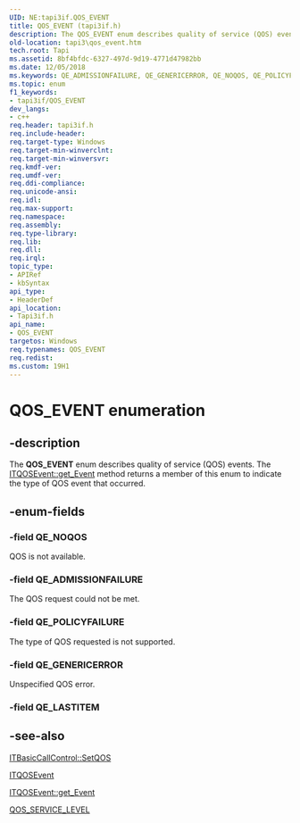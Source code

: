 ```yaml
---
UID: NE:tapi3if.QOS_EVENT
title: QOS_EVENT (tapi3if.h)
description: The QOS_EVENT enum describes quality of service (QOS) events. The ITQOSEvent::get_Event method returns a member of this enum to indicate the type of QOS event that occurred.
old-location: tapi3\qos_event.htm
tech.root: Tapi
ms.assetid: 8bf4bfdc-6327-497d-9d19-4771d47982bb
ms.date: 12/05/2018
ms.keywords: QE_ADMISSIONFAILURE, QE_GENERICERROR, QE_NOQOS, QE_POLICYFAILURE, QOS_EVENT, QOS_EVENT enumeration [TAPI 2.2], _tapi3_qos_event, tapi3.qos_event, tapi3if/QE_ADMISSIONFAILURE, tapi3if/QE_GENERICERROR, tapi3if/QE_NOQOS, tapi3if/QE_POLICYFAILURE, tapi3if/QOS_EVENT
ms.topic: enum
f1_keywords:
- tapi3if/QOS_EVENT
dev_langs:
- c++
req.header: tapi3if.h
req.include-header: 
req.target-type: Windows
req.target-min-winverclnt: 
req.target-min-winversvr: 
req.kmdf-ver: 
req.umdf-ver: 
req.ddi-compliance: 
req.unicode-ansi: 
req.idl: 
req.max-support: 
req.namespace: 
req.assembly: 
req.type-library: 
req.lib: 
req.dll: 
req.irql: 
topic_type:
- APIRef
- kbSyntax
api_type:
- HeaderDef
api_location:
- Tapi3if.h
api_name:
- QOS_EVENT
targetos: Windows
req.typenames: QOS_EVENT
req.redist: 
ms.custom: 19H1
---
```


# QOS_EVENT enumeration


## -description


The 
<b>QOS_EVENT</b> enum describes quality of service (QOS) events. The 
<a href="https://docs.microsoft.com/windows/desktop/api/tapi3if/nf-tapi3if-itqosevent-get_event">ITQOSEvent::get_Event</a> method returns a member of this enum to indicate the type of QOS event that occurred.


## -enum-fields




### -field QE_NOQOS

QOS is not available.


### -field QE_ADMISSIONFAILURE

The QOS request could not be met.


### -field QE_POLICYFAILURE

The type of QOS requested is not supported.


### -field QE_GENERICERROR

Unspecified QOS error.


### -field QE_LASTITEM




## -see-also




<a href="https://docs.microsoft.com/windows/desktop/api/tapi3if/nf-tapi3if-itbasiccallcontrol-setqos">ITBasicCallControl::SetQOS</a>



<a href="https://docs.microsoft.com/windows/desktop/api/tapi3if/nn-tapi3if-itqosevent">ITQOSEvent</a>



<a href="https://docs.microsoft.com/windows/desktop/api/tapi3if/nf-tapi3if-itqosevent-get_event">ITQOSEvent::get_Event</a>



<a href="https://docs.microsoft.com/windows/desktop/api/tapi3if/ne-tapi3if-qos_service_level">QOS_SERVICE_LEVEL</a>
 

 


